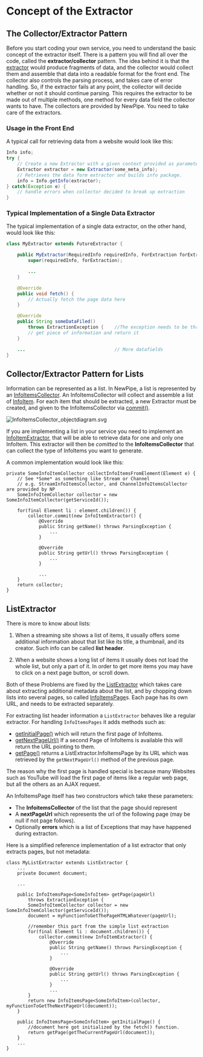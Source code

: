 # Concept of the Extractor

## The Collector/Extractor Pattern

Before you start coding your own service, you need to understand the basic concept of the extractor itself. There is a pattern
you will find all over the code, called the __extractor/collector__ pattern. The idea behind it is that
the [extractor](https://teamnewpipe.github.io/NewPipeExtractor/javadoc/org/schabi/newpipe/extractor/Extractor.html)
would produce fragments of data, and the collector would collect them and assemble that data into a readable format for the front end.
The collector also controls the parsing process, and takes care of error handling. So, if the extractor fails at any
point, the collector will decide whether or not it should continue parsing. This requires the extractor to be made out of
multiple methods, one method for every data field the collector wants to have. The collectors are provided by NewPipe.
You need to take care of the extractors.

### Usage in the Front End

A typical call for retrieving data from a website would look like this:
``` java
Info info;
try {
    // Create a new Extractor with a given context provided as parameter.
    Extractor extractor = new Extractor(some_meta_info);
    // Retrieves the data form extractor and builds info package.
    info = Info.getInfo(extractor);
} catch(Exception e) {
    // handle errors when collector decided to break up extraction
}
```

### Typical Implementation of a Single Data Extractor

The typical implementation of a single data extractor, on the other hand, would look like this:
``` java
class MyExtractor extends FutureExtractor {

    public MyExtractor(RequiredInfo requiredInfo, ForExtraction forExtraction) {
        super(requiredInfo, forExtraction);

        ...
    }

    @Override
    public void fetch() {
        // Actually fetch the page data here
    }

    @Override
    public String someDataFiled() 
        throws ExtractionException {    //The exception needs to be thrown if something failed
        // get piece of information and return it
    }

    ...                                 // More datafields
}
```

## Collector/Extractor Pattern for Lists

Information can be represented as a list. In NewPipe, a list is represented by an
[InfoItemsCollector](https://teamnewpipe.github.io/NewPipeExtractor/javadoc/org/schabi/newpipe/extractor/InfoItemsCollector.html).
An InfoItemsCollector will collect and assemble a list of [InfoItem](https://teamnewpipe.github.io/NewPipeExtractor/javadoc/org/schabi/newpipe/extractor/InfoItem.html).
For each item that should be extracted, a new Extractor must be created, and given to the InfoItemsCollector via [commit()](https://teamnewpipe.github.io/NewPipeExtractor/javadoc/org/schabi/newpipe/extractor/InfoItemsCollector.html#commit-E-).

![InfoItemsCollector_objectdiagram.svg](img/InfoItemsCollector_objectdiagram.svg)

If you are implementing a list in your service you need to implement an [InfoItemExtractor](https://teamnewpipe.github.io/NewPipeExtractor/javadoc/org/schabi/newpipe/extractor/Extractor.html),
that will be able to retrieve data for one and only one InfoItem. This extractor will then be _comitted_ to the __InfoItemsCollector__ that can collect the type of InfoItems you want to generate.

A common implementation would look like this:
```
private SomeInfoItemCollector collectInfoItemsFromElement(Element e) {
    // See *Some* as something like Stream or Channel
    // e.g. StreamInfoItemsCollector, and ChannelInfoItemsCollector are provided by NP
    SomeInfoItemCollector collector = new SomeInfoItemCollector(getServiceId());

    for(final Element li : element.children()) {
        collector.commit(new InfoItemExtractor() {
            @Override
            public String getName() throws ParsingException {
                ...
            }

            @Override
            public String getUrl() throws ParsingException {
                ...
            }
            
            ...
    }
    return collector;
}

```

## ListExtractor

There is more to know about lists:

1. When a streaming site shows a list of items, it usually offers some additional information about that list like its title, a thumbnail,
and its creator. Such info can be called __list header__.

2. When a website shows a long list of items it usually does not load the whole list, but only a part of it. In order to get more items you may have to click on a next page button, or scroll down.

Both of these Problems are fixed by the [ListExtractor](https://teamnewpipe.github.io/NewPipeExtractor/javadoc/org/schabi/newpipe/extractor/ListExtractor.html) which takes care about extracting additional metadata about the list,
and by chopping down lists into several pages, so called [InfoItemsPage](https://teamnewpipe.github.io/NewPipeExtractor/javadoc/org/schabi/newpipe/extractor/ListExtractor.InfoItemsPage.html)s.
Each page has its own URL, and needs to be extracted separately.


For extracting list header information a `ListExtractor` behaves like a regular extractor. For handling `InfoItemsPages` it adds methods
such as:

 - [getInitialPage()](https://teamnewpipe.github.io/NewPipeExtractor/javadoc/org/schabi/newpipe/extractor/ListExtractor.html#getInitialPage--)
   which will return the first page of InfoItems.
 - [getNextPageUrl()](https://teamnewpipe.github.io/NewPipeExtractor/javadoc/org/schabi/newpipe/extractor/ListExtractor.html#getNextPageUrl--)
   If a second Page of InfoItems is available this will return the URL pointing to them.
 - [getPage()](https://teamnewpipe.github.io/NewPipeExtractor/javadoc/org/schabi/newpipe/extractor/ListExtractor.html#getPage-java.lang.String-)
   returns a ListExtractor.InfoItemsPage by its URL which was retrieved by the `getNextPageUrl()` method of the previous page.


The reason why the first page is handled special is because many Websites such as YouTube will load the first page of
items like a regular web page, but all the others as an AJAX request.

An InfoItemsPage itself has two constructors which take these parameters:
- The __InfoitemsCollector__ of the list that the page should represent
- A __nextPageUrl__ which represents the url of the following page (may be null if not page follows).
- Optionally __errors__ which is a list of Exceptions that may have happened during extracton.

Here is a simplified reference implementation of a list extractor that only extracts pages, but not metadata:

```
class MyListExtractor extends ListExtractor {
    ...
    private Document document;

    ...

    public InfoItemsPage<SomeInfoItem> getPage(pageUrl)
        throws ExtractionException {
        SomeInfoItemCollector collector = new SomeInfoItemCollector(getServiceId());
        document = myFunctionToGetThePageHTMLWhatever(pageUrl);

        //remember this part from the simple list extraction
        for(final Element li : document.children()) {
            collector.commit(new InfoItemExtractor() {
                @Override
                public String getName() throws ParsingException {
                    ...
                }

                @Override
                public String getUrl() throws ParsingException {
                    ...
                }
                ...
        }
        return new InfoItemsPage<SomeInfoItem>(collector, myFunctionToGetTheNextPageUrl(document));
    }

    public InfoItemsPage<SomeInfoItem> getInitialPage() {
        //document here got initialized by the fetch() function.
        return getPage(getTheCurrentPageUrl(document));
    }
    ... 
}
```
